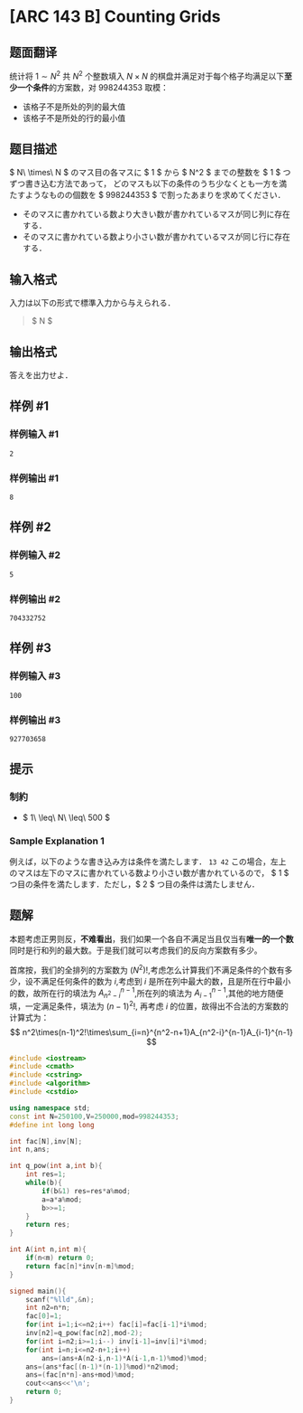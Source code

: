 # [ARC 143 B] Counting Grids

## 题面翻译

统计将 $1 \sim N^2$ 共 $N^2$ 个整数填入 $N \times N$ 的棋盘并满足对于每个格子均满足以下**至少一个条件**的方案数，对 $998244353$ 取模：

- 该格子不是所处的列的最大值
- 该格子不是所处的行的最小值

## 题目描述

[problemUrl]: https://atcoder.jp/contests/arc143/tasks/arc143_b

$ N\ \times\ N $ のマス目の各マスに $ 1 $ から $ N^2 $ までの整数を $ 1 $ つずつ書き込む方法であって， どのマスも以下の条件のうち少なくとも一方を満たすようなものの個数を $ 998244353 $ で割ったあまりを求めてください．

- そのマスに書かれている数より大きい数が書かれているマスが同じ列に存在する．
- そのマスに書かれている数より小さい数が書かれているマスが同じ行に存在する．

## 输入格式

入力は以下の形式で標準入力から与えられる．

> $ N $

## 输出格式

答えを出力せよ．

## 样例 #1

### 样例输入 #1

```
2
```

### 样例输出 #1

```
8
```

## 样例 #2

### 样例输入 #2

```
5
```

### 样例输出 #2

```
704332752
```

## 样例 #3

### 样例输入 #3

```
100
```

### 样例输出 #3

```
927703658
```

## 提示

### 制約

- $ 1\ \leq\ N\ \leq\ 500 $

### Sample Explanation 1

例えば，以下のような書き込み方は条件を満たします． ``` 13 42 ``` この場合，左上のマスは左下のマスに書かれている数より小さい数が書かれているので， $ 1 $ つ目の条件を満たします．ただし，$ 2 $ つ目の条件は満たしません．

## 题解
本题考虑正男则反，**不难看出**，我们如果一个各自不满足当且仅当有**唯一的一个数**同时是行和列的最大数。于是我们就可以考虑我们的反向方案数有多少。

首席按，我们的全排列的方案数为 $(N^2)!$,考虑怎么计算我们不满足条件的个数有多少，设不满足任何条件的数为 $i$,考虑到 $i$ 是所在列中最大的数，且是所在行中最小的数，故所在行的填法为 $A_{n^2-i}^{n-1}$,所在列的填法为 $A_{i-1}^{n-1}$,其他的地方随便填，一定满足条件，填法为 $(n-1)^2!$, 再考虑 $i$ 的位置，故得出不合法的方案数的计算式为：
$$
n^2\times(n-1)^2!\times\sum_{i=n}^{n^2-n+1}A_{n^2-i}^{n-1}A_{i-1}^{n-1}
$$

```cpp
#include <iostream>
#include <cmath>
#include <cstring>
#include <algorithm>
#include <cstdio>

using namespace std;
const int N=250100,V=250000,mod=998244353;
#define int long long

int fac[N],inv[N];
int n,ans;

int q_pow(int a,int b){
    int res=1;
    while(b){
        if(b&1) res=res*a%mod;
        a=a*a%mod;
        b>>=1;
    }
    return res;
}

int A(int n,int m){
    if(n<m) return 0;
    return fac[n]*inv[n-m]%mod;
}

signed main(){
    scanf("%lld",&n);
    int n2=n*n;
    fac[0]=1;
    for(int i=1;i<=n2;i++) fac[i]=fac[i-1]*i%mod;
    inv[n2]=q_pow(fac[n2],mod-2);
    for(int i=n2;i>=1;i--) inv[i-1]=inv[i]*i%mod;
    for(int i=n;i<=n2-n+1;i++) 
        ans=(ans+A(n2-i,n-1)*A(i-1,n-1)%mod)%mod;
    ans=(ans*fac[(n-1)*(n-1)]%mod)*n2%mod;
    ans=(fac[n*n]-ans+mod)%mod;
    cout<<ans<<'\n';
    return 0;
}

```